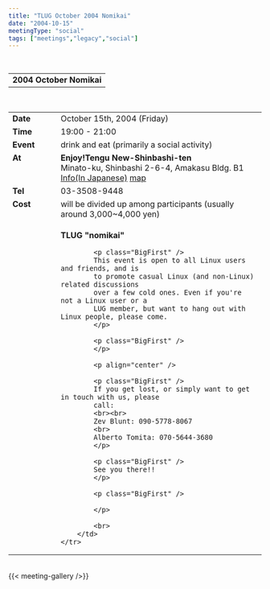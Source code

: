 ```yaml
---
title: "TLUG October 2004 Nomikai"
date: "2004-10-15"
meetingType: "social"
tags: ["meetings","legacy","social"]
---
```


<br>

<table border="0" cellpadding="3" cellspacing="1" width="70%" /><tr>
		<td /><b>2004 October Nomikai</b></td></tr>
</table><br>

<table border="0" width="70%" cellpadding="1" cellspacing="1" />
	<tr />
		<td width="80" valign="top" /><b>Date</b></td>
		<td>October 15th, 2004 (Friday)<br></td>
	</tr>
	<tr />
		<td width="80" valign="top" /><b>Time</b></td>
		<td>19:00 - 21:00<br></td>
	</tr>
	<tr />
		<td width="80" valign="top" /><b>Event</b></td>
		<td>drink and eat (primarily a social activity)<br></td>
	</tr>
	<tr />
		<td width="80" valign="top" /><b>At</b></td>
		<td>
			<b>Enjoy!Tengu New-Shinbashi-ten</b><br>
       		Minato-ku, Shinbashi 2-6-4, Amakasu Bldg. B1<br>
			<a href="http://r.gnavi.co.jp/a115110/">Info(In Japanese)</a>
			<a href="http://r.gnavi.co.jp/a115110/map1.htm">map</a>
	   </td>
	</tr>
	<tr />
		<td width="80" valign="top" /><b>Tel</b></td>
		<td>03-3508-9448</td>
	</tr>
	<tr />
		<td width="80" valign="top" /><b>Cost</b></td>
		<td>will be divided up among participants
				 (usually around 3,000~4,000 yen)</td>
	</tr>
	<tr />
		<td width="80" valign="top" />&nbsp;</td>
		<td>
			<p>
			<b>TLUG "nomikai"</b>
			</p>

			<p class="BigFirst" />
			This event is open to all Linux users and friends, and is
			to promote casual Linux (and non-Linux) related discussions
			over a few cold ones. Even if you're not a Linux user or a
			LUG member, but want to hang out with Linux people, please come.
			</p>

			<p class="BigFirst" />
			</p>
			
			<p align="center" />

			<p class="BigFirst" />
			If you get lost, or simply want to get in touch with us, please
			call:
			<br><br>
			Zev Blunt: 090-5778-8067
			<br>
			Alberto Tomita: 070-5644-3680
			</p>

			<p class="BigFirst" />
			See you there!!
			</p>

			<p class="BigFirst" />
			
			</p>

			<br>
		</td>
	</tr>


</table>
<br>
{{< meeting-gallery />}}
